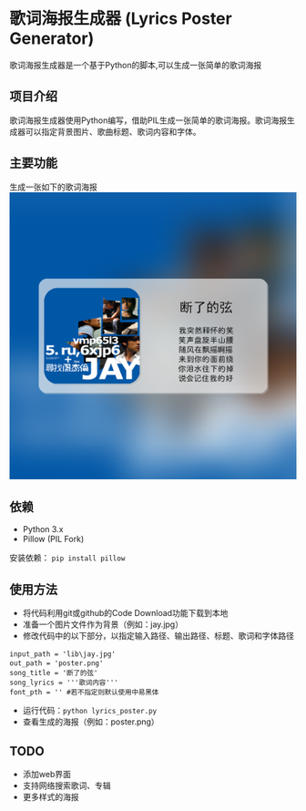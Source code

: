 # 歌词海报生成器 (Lyrics Poster Generator)

歌词海报生成器是一个基于Python的脚本,可以生成一张简单的歌词海报

## 项目介绍

歌词海报生成器使用Python编写，借助PIL生成一张简单的歌词海报。歌词海报生成器可以指定背景图片、歌曲标题、歌词内容和字体。


## 主要功能

生成一张如下的歌词海报![图片](poster.png)

## 依赖

- Python 3.x
- Pillow (PIL Fork)

安装依赖：
 ` pip install pillow `

## 使用方法
- 将代码利用git或github的Code Download功能下载到本地
- 准备一个图片文件作为背景（例如：jay.jpg）
- 修改代码中的以下部分，以指定输入路径、输出路径、标题、歌词和字体路径
```
input_path = 'lib\jay.jpg'  
out_path = 'poster.png'  
song_title = '断了的弦'  
song_lyrics = '''歌词内容'''  
font_pth = '' #若不指定则默认使用中易黑体
```
- 运行代码：` python lyrics_poster.py `
- 查看生成的海报（例如：poster.png）  

## TODO
- 添加web界面
- 支持网络搜索歌词、专辑
- 更多样式的海报

